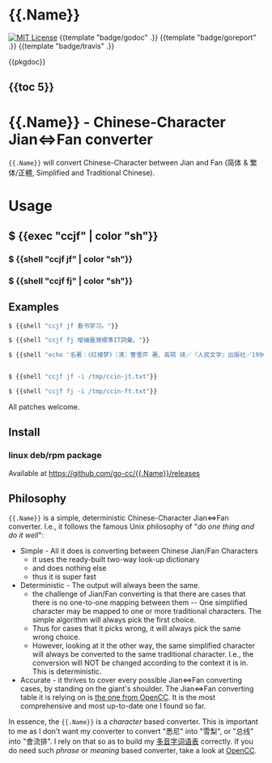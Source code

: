 
# {{.Name}}

[![MIT License](http://img.shields.io/badge/License-MIT-blue.svg)](LICENSE)
{{template "badge/godoc" .}}
{{template "badge/goreport" .}}
{{template "badge/travis" .}}

{{pkgdoc}}

## {{toc 5}}

# {{.Name}} - Chinese-Character Jian<=>Fan converter

`{{.Name}}` will convert Chinese-Character between Jian and Fan (简体 & 繁体/正體, Simplified and Traditional Chinese).

# Usage

## $ {{exec "ccjf" | color "sh"}}

### $ {{shell "ccjf jf" | color "sh"}}

### $ {{shell "ccjf fj" | color "sh"}}

## Examples

```sh
$ {{shell "ccjf jf 看书学习。"}}

$ {{shell "ccjf fj 增補臺灣標準IT詞彙。"}}

$ {{shell "echo '名著：《红楼梦》〖清〗曹雪芹 著、高鹗 续／『人民文学』出版社／1996—9月30日／59.70【元】，《三国演义》〖明〗罗贯中。' | tee /tmp/ccin-jt.txt | ccjf jf -i | tee /tmp/ccin-ft.txt"}}


$ {{shell "ccjf jf -i /tmp/ccin-jt.txt"}}

$ {{shell "ccjf fj -i /tmp/ccin-ft.txt"}}

```


All patches welcome. 


## Install

### linux deb/rpm package

Available at 
https://github.com/go-cc/{{.Name}}/releases

## Philosophy

`{{.Name}}` is a simple, deterministic Chinese-Character Jian<=>Fan converter. I.e., it follows the famous Unix philosophy of "_do one thing and do it well_":

- Simple - All it does is converting between Chinese Jian/Fan Characters
  * it uses the ready-built two-way look-up dictionary
  * and does nothing else
  * thus it is super fast
- Deterministic - The output will always been the same.
  * the challenge of Jian/Fan converting is that there are cases that there is no one-to-one mapping between them -- One simplified character may be mapped to one or more traditional characters. The simple algorithm will always pick the first choice.
  * Thus for cases that it picks wrong, it will always pick the same wrong choice.
  * However, looking at it the other way, the same simplified character will always be converted to the same traditional character. I.e., the conversion will NOT be changed according to the context it is in. This is deterministic.
- Accurate - it thrives to cover every possible Jian<=>Fan converting cases, by standing on the giant's shoulder. The Jian<=>Fan converting table it is relying on is [the one from OpenCC](https://github.com/BYVoid/OpenCC/tree/master/data/dictionary/STCharacters.txt). It is the most comprehensive and most up-to-date one I found so far.


In essence, the `{{.Name}}` is a _character_ based converter. This is important to me as I don't want my converter to convert "悉尼" into "雪梨", or "总线" into "會流排". I rely on that so as to build my [多音字词语表](https://github.com/go-cc/cc-table/blob/master/text/tools/duoyinzi/duoyinzi-prep.md) correctly. If you do need such _phrase_ or _meaning_ based converter, take a look at [OpenCC](https://github.com/BYVoid/OpenCC). 
